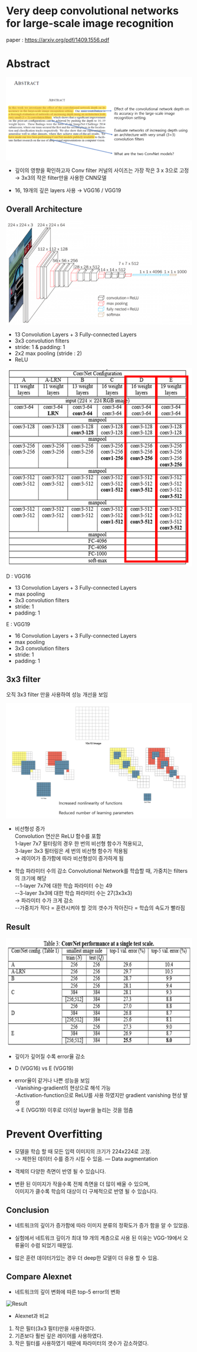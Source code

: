 
#  Very deep convolutional networks for large-scale image recognition

paper : https://arxiv.org/pdf/1409.1556.pdf

# Abstract
![enter image description here](https://github.com/ailever/project_02/blob/master/Image/1.png)
- 깊이의 영향을 확인하고자 Conv  filter 커널의 사이즈는 가장 작은 3 x 3으로 고정
→ 3x3의 작은 filter만을 사용한 CNN모델

- 16, 19개의 깊은 layers 사용
→ VGG16 / VGG19

##  Overall Architecture

![Architecture](https://github.com/ailever/project_02/blob/master/Image/2.png)

-   13 Convolution Layers + 3 Fully-connected Layers
-   3x3 convolution filters
-   stride: 1 & padding: 1
-   2x2 max pooling (stride : 2)
-   ReLU

![ConvNet Configuration](https://github.com/ailever/project_02/blob/master/Image/3.png)

D : VGG16
- 13 Convolution Layers + 3 Fully-connected Layers
- max pooling
- 3x3 convolution filters
- stride: 1
- padding: 1

E : VGG19
- 16 Convolution Layers + 3 Fully-connected Layers
- max pooling
- 3x3 convolution filters
- stride: 1
- padding: 1


## 3x3 filter

오직 3x3 filter 만을 사용하여 성능 개선을 보임

![3x3 filter](https://github.com/ailever/project_02/blob/master/Image/4.png)
 - 비선형성 증가  
Convolution 연산은 ReLU  함수를 포함  
1-layer 7x7 필터링의 경우 한 번의 비선형 함수가 적용되고,  
3-layer 3x3 필터링은 세 번의 비선형 함수가 적용됨  
→ 레이어가 증가함에 따라 비선형성이 증가하게 됨  

 - 학습 파라미터 수의 감소
Convolutional Network를 학습할 때, 가중치는 filters의 크기에 해당  
--1-layer 7x7에 대한 학습 파라미터 수는 49  
--3-layer 3x3에 대한 학습 파라미터 수는 27(3x3x3)  
→ 파라미터 수가 크게 감소  
--가중치가 적다 = 훈련시켜야 할 것의 갯수가 작아진다 = 학습의 속도가 빨라짐  

## Result
![Result](https://github.com/ailever/project_02/blob/master/Image/5.png)

- 깊이가 깊어질 수록 error율 감소

- D (VGG16)  vs  E (VGG19)
 - error율이 같거나 나쁜 성능을 보임  
 -Vanishing-gradient의 현상으로  해석 가능  
 -Activation-function으로 ReLU를 사용 하였지만  gradient vanishing  현상 발생  
  → E (VGG19)  이후로 더이상 layer을  늘리는 것을 멈춤  

# Prevent  Overfitting


 - 모델을 학습 할 때 모든 입력 이미지의 크기가 224x224로 고정.  
 -> 제한된 데이터 수를 증가 시킬 수 있음. — Data augmentation  

- 객체의 다양한 측면이 반영 될 수 있습니다.  

- 변환 된 이미지가 작을수록 전체 측면을 더 많이 배울 수 있으며,  
이미지가 클수록 학습의 대상이 더 구체적으로 반영 될 수 있습니다.  

## Conclusion

- 네트워크의 깊이가 증가함에 따라 이미지 분류의 정확도가 증가 함을 알 수 있었음.

- 실험에서 네트워크 깊이가 최대 19 개의 계층으로 사용 된 이유는 VGG-19에서 오류율이 수렴 되었기 때문임.

- 많은 훈련 데이터가있는 경우 더 deep한 모델이 더 유용 할 수 있음.

## Compare Alexnet
- 네트워크의 깊이 변화에 따른 top-5 error의 변화

![Result](https://github.com/ailever/project_02/blob/master/Image/6.png)

-  Alexnet과 비교
1. 작은 필터(3x3  필터)만을 사용하였다.
2. 기존보다 훨씬 깊은 레이어를 사용하였다.
3. 작은 필터를 사용하였기 때문에 파라미터의 갯수가 감소하였다.

